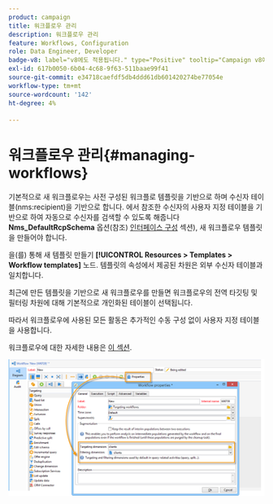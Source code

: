 ```yaml
---
product: campaign
title: 워크플로우 관리
description: 워크플로우 관리
feature: Workflows, Configuration
role: Data Engineer, Developer
badge-v8: label="v8에도 적용됩니다." type="Positive" tooltip="Campaign v8에도 적용됩니다."
exl-id: 617b0050-6b04-4c68-9f63-511baae99f41
source-git-commit: e34718caefdf5db4ddd61db601420274be77054e
workflow-type: tm+mt
source-wordcount: '142'
ht-degree: 4%

---
```


# 워크플로우 관리{#managing-workflows}



기본적으로 새 워크플로우는 사전 구성된 워크플로 템플릿을 기반으로 하며 수신자 테이블(nms:recipient)을 기반으로 합니다. 에서 참조한 수신자의 사용자 지정 테이블을 기반으로 하여 자동으로 수신자를 검색할 수 있도록 해줍니다 **Nms_DefaultRcpSchema** 옵션(참조) [인터페이스 구성](../../configuration/using/configuring-the-interface.md) 섹션), 새 워크플로우 템플릿을 만들어야 합니다.

을(를) 통해 새 템플릿 만들기 **[!UICONTROL Resources > Templates > Workflow templates]** 노드. 템플릿의 속성에서 제공된 차원은 외부 수신자 테이블과 일치합니다.

최근에 만든 템플릿을 기반으로 새 워크플로우를 만들면 워크플로우의 전역 타깃팅 및 필터링 차원에 대해 기본적으로 개인화된 테이블이 선택됩니다.

따라서 워크플로우에 사용된 모든 활동은 추가적인 수동 구성 없이 사용자 지정 테이블을 사용합니다.

워크플로우에 대한 자세한 내용은 [이 섹션](../../workflow/using/about-workflows.md).

![](assets/cfg_external_table_workflow.png)
